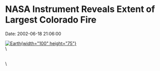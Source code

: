 NASA Instrument Reveals Extent of Largest Colorado Fire
=======================================================

Date: 2002-06-18 21:06:00

[![Earth](http://www.jpl.nasa.gov/images/earth/global_climate_change-browse.jpg){width="100"
height="75"}](http://www.jpl.nasa.gov/news/&rn=news.xml&rst=6469)\
\

\
\
